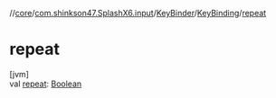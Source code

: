 //[core](../../../../index.md)/[com.shinkson47.SplashX6.input](../../index.md)/[KeyBinder](../index.md)/[KeyBinding](index.md)/[repeat](repeat.md)

# repeat

[jvm]\
val [repeat](repeat.md): [Boolean](https://kotlinlang.org/api/latest/jvm/stdlib/kotlin/-boolean/index.html)
